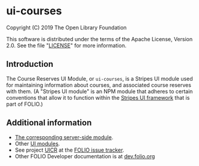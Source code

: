 # ui-courses

Copyright (C) 2019 The Open Library Foundation

This software is distributed under the terms of the Apache License,
Version 2.0. See the file "[LICENSE](LICENSE)" for more information.

## Introduction

The Course Reserves UI Module, or `ui-courses`, is a Stripes UI module used for maintaining information about courses, and associated course reserves with them. (A "Stripes UI module" is an NPM module that adheres to certain conventions that allow it to function within the [Stripes UI framework](https://github.com/folio-org/stripes/blob/master/README.md) that is part of FOLIO.)

## Additional information

* [The corresponding server-side module](https://github.com/folio-org/mod-courses).
* Other [UI modules](https://dev.folio.org/source-code/#client-side).
* See project [UICR](https://issues.folio.org/browse/UICR) at the [FOLIO issue tracker](https://dev.folio.org/guidelines/issue-tracker).
* Other FOLIO Developer documentation is at [dev.folio.org](https://dev.folio.org/)
